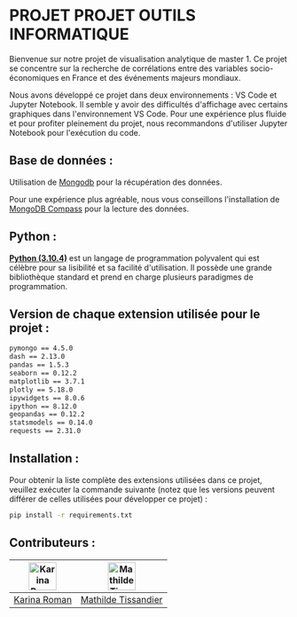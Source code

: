 # PROJET PROJET OUTILS INFORMATIQUE

Bienvenue sur notre projet de visualisation analytique de master 1. Ce projet se concentre sur la recherche de corrélations entre des variables socio-économiques en France et des événements majeurs mondiaux.

Nous avons développé ce projet dans deux environnements : VS Code et Jupyter Notebook. Il semble y avoir des difficultés d'affichage avec certains graphiques dans l'environnement VS Code. Pour une expérience plus fluide et pour profiter pleinement du projet, nous recommandons d'utiliser Jupyter Notebook pour l'exécution du code.

## Base de données :

Utilisation de [Mongodb](https://www.mongodb.com/fr-fr) pour la récupération des données.

Pour une expérience plus agréable, nous vous conseillons l'installation de [MongoDB Compass](https://www.mongodb.com/products/tools/compass) pour la lecture des données.

## Python : 

[__Python (3.10.4)__](https://www.python.org) est un langage de programmation polyvalent qui est célèbre pour sa lisibilité et sa facilité d'utilisation. Il possède une grande bibliothèque standard et prend en charge plusieurs paradigmes de programmation.

## Version de chaque extension utilisée pour le projet : 

```bash
pymongo == 4.5.0
dash == 2.13.0
pandas == 1.5.3
seaborn == 0.12.2
matplotlib == 3.7.1
plotly == 5.18.0
ipywidgets == 8.0.6
ipython == 8.12.0
geopandas == 0.12.2
statsmodels == 0.14.0
requests == 2.31.0
```

## Installation : 

Pour obtenir la liste complète des extensions utilisées dans ce projet, veuillez exécuter la commande suivante (notez que les versions peuvent différer de celles utilisées pour développer ce projet) :

```bash 
pip install -r requirements.txt
```

## Contributeurs  : 

| [<img src="https://avatars.githubusercontent.com/u/102798439?v=4" width="50" height="50" alt="Karina Roman"/>](https://github.com/k-roman5) | [<img src="https://avatars.githubusercontent.com/u/102798509?v=4" width="50" height="50" alt="Mathilde Tissandier"/>](https://github.com/mathildetissandier) |
| :-----------------------------------------------------------------------------------------------------------------------------------------: | :----------------------------------------------------------------------------------------------------------------------------------------------------------: |
|                                                 [Karina Roman](https://github.com/k-roman5)                                                 |                                                 [Mathilde Tissandier](https://github.com/mathildetissandier)                                                 |
  